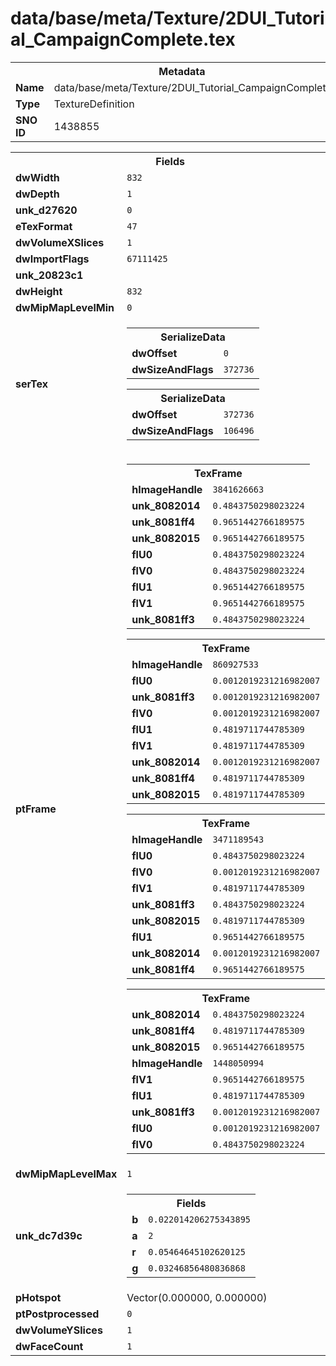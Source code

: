 <h1>data/base/meta/Texture/2DUI_Tutorial_CampaignComplete.tex</h1><table><tr><th colspan="100%">Metadata</th></tr><tr><td><b>Name</b></td><td>data/base/meta/Texture/2DUI_Tutorial_CampaignComplete.tex</td></tr><tr><td><b>Type</b></td><td>TextureDefinition</td></tr><tr><td><b>SNO ID</b></td><td>1438855</td></tr></table>

<table><tr><th colspan="100%">Fields</th></tr><tr><td><b>dwWidth</b></td><td><code>832</code></td></tr><tr><td><b>dwDepth</b></td><td><code>1</code></td></tr><tr><td><b>unk_d27620</b></td><td><code>0</code></td></tr><tr><td><b>eTexFormat</b></td><td><code>47</code></td></tr><tr><td><b>dwVolumeXSlices</b></td><td><code>1</code></td></tr><tr><td><b>dwImportFlags</b></td><td><code>67111425</code></td></tr><tr><td><b>unk_20823c1</b></td><td></td></tr><tr><td><b>dwHeight</b></td><td><code>832</code></td></tr><tr><td><b>dwMipMapLevelMin</b></td><td><code>0</code></td></tr><tr><td><b>serTex</b></td><td><table><tr><th colspan="100%">SerializeData</th></tr><tr><td><b>dwOffset</b></td><td><code>0</code></td></tr><tr><td><b>dwSizeAndFlags</b></td><td><code>372736</code></td></tr></table>


<table><tr><th colspan="100%">SerializeData</th></tr><tr><td><b>dwOffset</b></td><td><code>372736</code></td></tr><tr><td><b>dwSizeAndFlags</b></td><td><code>106496</code></td></tr></table>


</td></tr><tr><td><b>ptFrame</b></td><td><table><tr><th colspan="100%">TexFrame</th></tr><tr><td><b>hImageHandle</b></td><td><code>3841626663</code></td></tr><tr><td><b>unk_8082014</b></td><td><code>0.4843750298023224</code></td></tr><tr><td><b>unk_8081ff4</b></td><td><code>0.9651442766189575</code></td></tr><tr><td><b>unk_8082015</b></td><td><code>0.9651442766189575</code></td></tr><tr><td><b>flU0</b></td><td><code>0.4843750298023224</code></td></tr><tr><td><b>flV0</b></td><td><code>0.4843750298023224</code></td></tr><tr><td><b>flU1</b></td><td><code>0.9651442766189575</code></td></tr><tr><td><b>flV1</b></td><td><code>0.9651442766189575</code></td></tr><tr><td><b>unk_8081ff3</b></td><td><code>0.4843750298023224</code></td></tr></table>


<table><tr><th colspan="100%">TexFrame</th></tr><tr><td><b>hImageHandle</b></td><td><code>860927533</code></td></tr><tr><td><b>flU0</b></td><td><code>0.0012019231216982007</code></td></tr><tr><td><b>unk_8081ff3</b></td><td><code>0.0012019231216982007</code></td></tr><tr><td><b>flV0</b></td><td><code>0.0012019231216982007</code></td></tr><tr><td><b>flU1</b></td><td><code>0.4819711744785309</code></td></tr><tr><td><b>flV1</b></td><td><code>0.4819711744785309</code></td></tr><tr><td><b>unk_8082014</b></td><td><code>0.0012019231216982007</code></td></tr><tr><td><b>unk_8081ff4</b></td><td><code>0.4819711744785309</code></td></tr><tr><td><b>unk_8082015</b></td><td><code>0.4819711744785309</code></td></tr></table>


<table><tr><th colspan="100%">TexFrame</th></tr><tr><td><b>hImageHandle</b></td><td><code>3471189543</code></td></tr><tr><td><b>flU0</b></td><td><code>0.4843750298023224</code></td></tr><tr><td><b>flV0</b></td><td><code>0.0012019231216982007</code></td></tr><tr><td><b>flV1</b></td><td><code>0.4819711744785309</code></td></tr><tr><td><b>unk_8081ff3</b></td><td><code>0.4843750298023224</code></td></tr><tr><td><b>unk_8082015</b></td><td><code>0.4819711744785309</code></td></tr><tr><td><b>flU1</b></td><td><code>0.9651442766189575</code></td></tr><tr><td><b>unk_8082014</b></td><td><code>0.0012019231216982007</code></td></tr><tr><td><b>unk_8081ff4</b></td><td><code>0.9651442766189575</code></td></tr></table>


<table><tr><th colspan="100%">TexFrame</th></tr><tr><td><b>unk_8082014</b></td><td><code>0.4843750298023224</code></td></tr><tr><td><b>unk_8081ff4</b></td><td><code>0.4819711744785309</code></td></tr><tr><td><b>unk_8082015</b></td><td><code>0.9651442766189575</code></td></tr><tr><td><b>hImageHandle</b></td><td><code>1448050994</code></td></tr><tr><td><b>flV1</b></td><td><code>0.9651442766189575</code></td></tr><tr><td><b>flU1</b></td><td><code>0.4819711744785309</code></td></tr><tr><td><b>unk_8081ff3</b></td><td><code>0.0012019231216982007</code></td></tr><tr><td><b>flU0</b></td><td><code>0.0012019231216982007</code></td></tr><tr><td><b>flV0</b></td><td><code>0.4843750298023224</code></td></tr></table>


</td></tr><tr><td><b>dwMipMapLevelMax</b></td><td><code>1</code></td></tr><tr><td><b>unk_dc7d39c</b></td><td><table><tr><th colspan="100%">Fields</th></tr><tr><td><b>b</b></td><td><code>0.022014206275343895</code></td></tr><tr><td><b>a</b></td><td><code>2</code></td></tr><tr><td><b>r</b></td><td><code>0.05464645102620125</code></td></tr><tr><td><b>g</b></td><td><code>0.03246856480836868</code></td></tr></table>

</td></tr><tr><td><b>pHotspot</b></td><td>Vector(0.000000, 0.000000)</td></tr><tr><td><b>ptPostprocessed</b></td><td><code>0</code></td></tr><tr><td><b>dwVolumeYSlices</b></td><td><code>1</code></td></tr><tr><td><b>dwFaceCount</b></td><td><code>1</code></td></tr></table>

